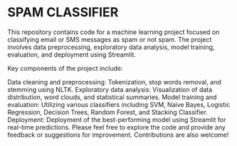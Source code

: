 # SPAM CLASSIFIER
This repository contains code for a machine learning project focused on classifying email or SMS messages as spam or not spam. The project involves data preprocessing, exploratory data analysis, model training, evaluation, and deployment using Streamlit.

Key components of the project include:

Data cleaning and preprocessing: Tokenization, stop words removal, and stemming using NLTK.
Exploratory data analysis: Visualization of data distribution, word clouds, and statistical summaries.
Model training and evaluation: Utilizing various classifiers including SVM, Naive Bayes, Logistic Regression, Decision Trees, Random Forest, and Stacking Classifier.
Deployment: Deployment of the best-performing model using Streamlit for real-time predictions.
Please feel free to explore the code and provide any feedback or suggestions for improvement. Contributions are also welcome!
